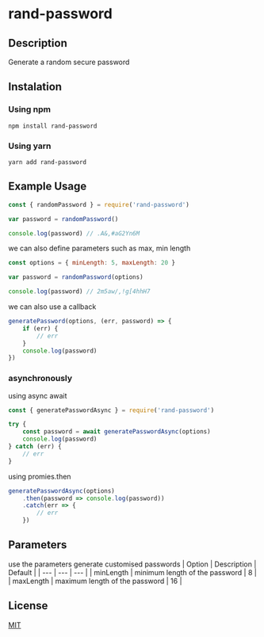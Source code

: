 ﻿# rand-password
   
## Description
Generate a random secure password  
  
## Instalation
### Using npm
 ```
npm install rand-password
```
### Using yarn
```
yarn add rand-password
```
   
## Example Usage
```js
const { randomPassword } = require('rand-password')

var password = randomPassword()

console.log(password) // .A&,#aG2Yn6M
```
we can also define parameters such as max, min length  
```js
const options = { minLength: 5, maxLength: 20 }

var password = randomPassword(options)

console.log(password) // 2m5aw/,!g[4hhH7
```
we can also use a callback
```js
generatePassword(options, (err, password) => {
    if (err) {
        // err
    }
    console.log(password)
})
```
### asynchronously
using async await
```js
const { generatePasswordAsync } = require('rand-password')

try {
    const password = await generatePasswordAsync(options)
    console.log(password)
} catch (err) {
    // err
}
```
using promies.then
```js
generatePasswordAsync(options)
    .then(password => console.log(password))
    .catch(err => {
        // err
    })
```
## Parameters
use the parameters generate customised passwords
| Option | Description | Default |
| --- | --- | --- |
| minLength | minimum length of the password | 8 |
| maxLength | maximum length of the password | 16 |
  
## License

[MIT](LICENSE)
